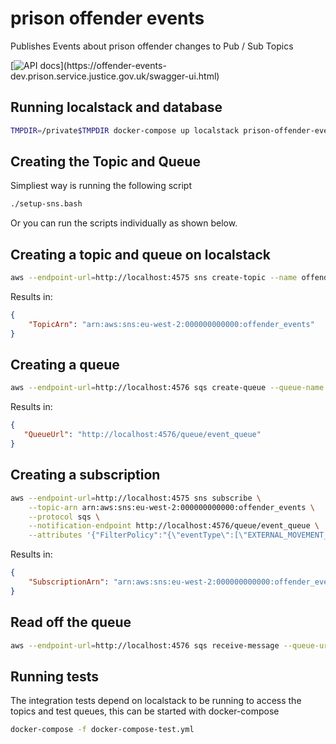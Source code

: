 # prison offender events
Publishes Events about prison offender changes to Pub / Sub Topics

[![API docs](https://img.shields.io/badge/API_docs_(needs_VPN)-view-85EA2D.svg?logo=swagger)](https://offender-events-dev.prison.service.justice.gov.uk/swagger-ui.html)


## Running localstack and database
```bash
TMPDIR=/private$TMPDIR docker-compose up localstack prison-offender-events-db
```

## Creating the Topic and Queue
Simpliest way is running the following script
```bash
./setup-sns.bash
```

Or you can run the scripts individually as shown below.

## Creating a topic and queue on localstack

```bash
aws --endpoint-url=http://localhost:4575 sns create-topic --name offender_events
```

Results in:
```json
{
    "TopicArn": "arn:aws:sns:eu-west-2:000000000000:offender_events"
}

```

## Creating a queue
```bash
aws --endpoint-url=http://localhost:4576 sqs create-queue --queue-name event_queue
```

Results in:
```json
{
   "QueueUrl": "http://localhost:4576/queue/event_queue"
}
```

## Creating a subscription
```bash
aws --endpoint-url=http://localhost:4575 sns subscribe \
    --topic-arn arn:aws:sns:eu-west-2:000000000000:offender_events \
    --protocol sqs \
    --notification-endpoint http://localhost:4576/queue/event_queue \
    --attributes '{"FilterPolicy":"{\"eventType\":[\"EXTERNAL_MOVEMENT_RECORD-INSERTED\", \"BOOKING_NUMBER-CHANGED\"]}"}'
```

Results in:
```json
{
    "SubscriptionArn": "arn:aws:sns:eu-west-2:000000000000:offender_events:074545bd-393c-4a43-ad62-95b1809534f0"
}
```

## Read off the queue
```bash
aws --endpoint-url=http://localhost:4576 sqs receive-message --queue-url http://localhost:4576/queue/event_queue
```

## Running tests
The integration tests depend on localstack to be running to access the topics and test queues, this can be started with docker-compose

```bash
docker-compose -f docker-compose-test.yml
```
